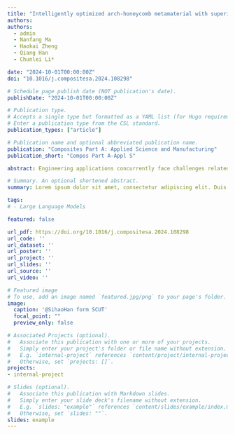 ```yaml
---
title: "Intelligently optimized arch-honeycomb metamaterial with superior bandgap and impact mitigation capacity"
authors:
authors:
  - admin
  - Nanfang Ma
  - Haokai Zheng
  - Qiang Han
  - Chunlei Li*

date: "2024-10-01T00:00:00Z"
doi: "10.1016/j.compositesa.2024.108298"

# Schedule page publish date (NOT publication's date).
publishDate: "2024-10-01T00:00:00Z"

# Publication type.
# Accepts a single type but formatted as a YAML list (for Hugo requirements).
# Enter a publication type from the CSL standard.
publication_types: ["article"]

# Publication name and optional abbreviated publication name.
publication: "Composites Part A: Applied Science and Manufacturing"
publication_short: "Compos Part A-Appl S"

abstract: Engineering applications concurrently face challenges related to vibration, impact, load-bearing and energy absorption. Here, an arch-honeycomb metamaterial with split-ring resonators is proposed for wave attenuation and impact mitigation, with better energy absorption and lower initial peak stress. The split-ring resonators effectively induce bandgaps below 3 kHz, and the mechanisms of bandgap generation and polarization are studied through mode shapes, frequency contours and equivalent mass densities. Subsequently, a machine learning-based optimization framework is introduced to tailor the bandgaps, leading to a 155.59% increase in bandgap width. Furthermore, superior vibration isolation and impact mitigation are confirmed through experiments. Obvious attenuation peaks are observed in the bandgaps of the acceleration transmission spectrum in frequency domain. In time domain, the impact test demonstrates peak weakening and delay. The metamaterials offer advantages in wave attenuation, impact mitigation, load-bearing and energy absorption, providing valuable insights for the advancement of multifunctional metamaterials and their practical engineering applications.

# Summary. An optional shortened abstract.
summary: Lorem ipsum dolor sit amet, consectetur adipiscing elit. Duis posuere tellus ac convallis placerat. Proin tincidunt magna sed ex sollicitudin condimentum.

tags:
# - Large Language Models

featured: false

url_pdf: https://doi.org/10.1016/j.compositesa.2024.108298
url_code: ''
url_dataset: ''
url_poster: ''
url_project: ''
url_slides: ''
url_source: ''
url_video: ''

# Featured image
# To use, add an image named `featured.jpg/png` to your page's folder. 
image:
  caption: '@SihaoHan form SCUT'
  focal_point: ""
  preview_only: false

# Associated Projects (optional).
#   Associate this publication with one or more of your projects.
#   Simply enter your project's folder or file name without extension.
#   E.g. `internal-project` references `content/project/internal-project/index.md`.
#   Otherwise, set `projects: []`.
projects:
- internal-project

# Slides (optional).
#   Associate this publication with Markdown slides.
#   Simply enter your slide deck's filename without extension.
#   E.g. `slides: "example"` references `content/slides/example/index.md`.
#   Otherwise, set `slides: ""`.
slides: example
---
```


